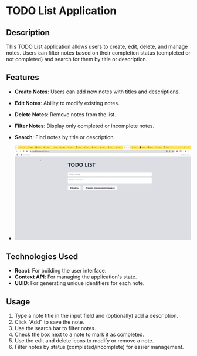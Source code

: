 # TODO List Application

## Description
This TODO List application allows users to create, edit, delete, and manage notes. Users can filter notes based on their completion status (completed or not completed) and search for them by title or description.

## Features
- **Create Notes**: Users can add new notes with titles and descriptions.
- **Edit Notes**: Ability to modify existing notes.
- **Delete Notes**: Remove notes from the list.
- **Filter Notes**: Display only completed or incomplete notes.
- **Search**: Find notes by title or description.

- ![Alt text](  https://github.com/Lera4576/TODOList/blob/main/todo.gif?raw=true)

## Technologies Used
- **React**: For building the user interface.
- **Context API**: For managing the application's state.
- **UUID**: For generating unique identifiers for each note.

## Usage
1. Type a note title in the input field and (optionally) add a description.
2. Click "Add" to save the note.
3. Use the search bar to filter notes.
4. Check the box next to a note to mark it as completed.
5. Use the edit and delete icons to modify or remove a note.
6. Filter notes by status (completed/incomplete) for easier management.


